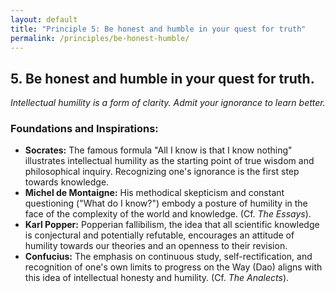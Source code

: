 ```yaml
---
layout: default
title: "Principle 5: Be honest and humble in your quest for truth"
permalink: /principles/be-honest-humble/
---
```


## 5. Be honest and humble in your quest for truth.
*Intellectual humility is a form of clarity. Admit your ignorance to learn better.*

### Foundations and Inspirations:

*   **Socrates:** The famous formula "All I know is that I know nothing" illustrates intellectual humility as the starting point of true wisdom and philosophical inquiry. Recognizing one's ignorance is the first step towards knowledge.
*   **Michel de Montaigne:** His methodical skepticism and constant questioning ("What do I know?") embody a posture of humility in the face of the complexity of the world and knowledge. (Cf. *The Essays*).
*   **Karl Popper:** Popperian fallibilism, the idea that all scientific knowledge is conjectural and potentially refutable, encourages an attitude of humility towards our theories and an openness to their revision.
*   **Confucius:** The emphasis on continuous study, self-rectification, and recognition of one's own limits to progress on the Way (Dao) aligns with this idea of intellectual honesty and humility. (Cf. *The Analects*). 